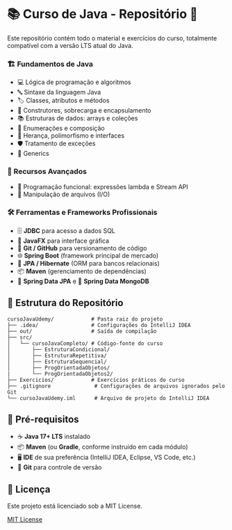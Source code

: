 # 📚 Curso de Java - Repositório 🚀
Este repositório contém todo o material e exercícios do curso, totalmente compatível com a versão LTS atual do Java.

### 🏗️ Fundamentos de Java

- 💻 Lógica de programação e algoritmos  
- 🔤 Sintaxe da linguagem Java  
- 🏷️ Classes, atributos e métodos  
- 🔧 Construtores, sobrecarga e encapsulamento  
- 📚 Estruturas de dados: arrays e coleções  
- 🔢 Enumerações e composição  
- 🌳 Herança, polimorfismo e interfaces  
- 🛡️ Tratamento de exceções  
- 🎯 Generics  

### 🚀 Recursos Avançados

- 🧩 Programação funcional: expressões lambda e Stream API  
- 📂 Manipulação de arquivos (I/O)  

### 🛠️ Ferramentas e Frameworks Profissionais

- 🗄️ **JDBC** para acesso a dados SQL  
- 🎨 **JavaFX** para interface gráfica  
- 🔧 **Git / GitHub** para versionamento de código  
- 🌐 **Spring Boot** (framework principal de mercado)  
- 🔗 **JPA / Hibernate** (ORM para bancos relacionais)  
- 📦 **Maven** (gerenciamento de dependências)  
- 🐘 **Spring Data JPA** e 🧱 **Spring Data MongoDB**  

## 📁 Estrutura do Repositório

```plaintext
cursoJavaUdemy/            # Pasta raiz do projeto
├── .idea/                 # Configurações do IntelliJ IDEA
├── out/                   # Saída de compilação
├── src/
│   └── cursoJavaCompleto/ # Código-fonte do curso
│       ├── EstruturaCondicional/
│       ├── EstruturaRepetitiva/
│       ├── EstruturaSequencial/
│       ├── ProgOrientadaObjetos/
|       └── ProgOrientadaObjetos2/
├── Exercicios/            # Exercícios práticos do curso
├── .gitignore              # Configurações de arquivos ignorados pelo Git
└── cursoJavaUdemy.iml      # Arquivo de projeto do IntelliJ IDEA
````

## 🚀 Pré-requisitos
- ☕ **Java 17+ LTS** instalado
- 📦 **Maven** (ou **Gradle**, conforme instruído em cada módulo)
- 🖥️ **IDE** de sua preferência (IntelliJ IDEA, Eclipse, VS Code, etc.)
- 🔀 **Git** para controle de versão

## 📜 Licença

Este projeto está licenciado sob a MIT License.

[MIT License](LICENSE)
